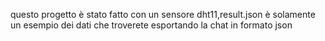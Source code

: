 questo progetto è stato fatto con un sensore dht11,result.json è solamente un esempio dei dati che troverete esportando la chat in formato json
